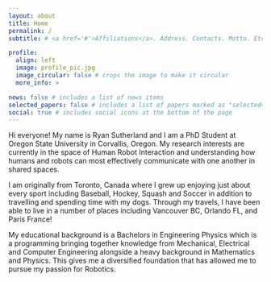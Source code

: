 ```yaml
---
layout: about
title: Home
permalink: /
subtitle: # <a href='#'>Affiliations</a>. Address. Contacts. Motto. Etc.

profile:
  align: left
  image: profile_pic.jpg
  image_circular: false # crops the image to make it circular
  more_info: >

news: false # includes a list of news items
selected_papers: false # includes a list of papers marked as "selected={true}"
social: true # includes social icons at the bottom of the page
---
```


Hi everyone! My name is Ryan Sutherland and I am a PhD Student at Oregon State University in Corvallis, Oregon. My research interests are currently in the space of Human Robot Interaction and understanding how humans and robots can most effectively communicate with one another in shared spaces. 

I am originally from Toronto, Canada where I grew up enjoying just about every sport including Baseball, Hockey, Squash and Soccer in addition to travelling and spending time with my dogs. Through my travels, I have been able to live in a number of places including Vancouver BC, Orlando FL, and Paris France!

My educational background is a Bachelors in Engineering Physics which is a programming bringing together knowledge from Mechanical, Electrical and Computer Engineering alongside a heavy background in Mathematics and Physics. This gives me a diversified foundation that has allowed me to pursue my passion for Robotics.